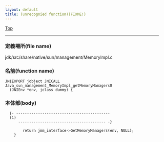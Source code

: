 ```yaml
---
layout: default
title: (unrecognied function)(FIXME!)
---
```

[Top](../index.html)

--- 
### 定義場所(file name)
jdk/src/share/native/sun/management/MemoryImpl.c

### 名前(function name)
```
JNIEXPORT jobject JNICALL Java_sun_management_MemoryImpl_getMemoryManagers0
  (JNIEnv *env, jclass dummy) {
```

### 本体部(body)
```
  {- -------------------------------------------
  (1) 
      ---------------------------------------- -}

	    return jmm_interface->GetMemoryManagers(env, NULL);
	}
	
```


